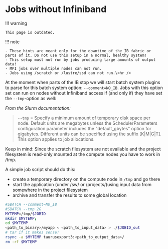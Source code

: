 # Jobs without Infiniband

!!! warning

    This page is outdated.

!!! note

    - These hints are meant only for the downtime of the IB fabric or
    parts of it. Do not use this setup in a normal, healthy system!
    - This setup must not run by jobs producing large amounts of output
    data!
    - MPI jobs over multiple nodes can not run.
    - Jobs using /scratch or /lustre/ssd can not run.\<hr />

At the moment when parts of the IB stop we will start batch system plugins to parse for this batch
system option: `--comment=NO_IB`. Jobs with this option set can run on nodes without
Infiniband access if (and only if) they have set the `--tmp`-option as well:

*From the Slurm documentation:*

>`--tmp` = Specify a minimum amount of temporary disk space per node.
>Default units are megabytes unless the SchedulerParameters configuration
>parameter includes the "default_gbytes" option for gigabytes. Different
>units can be specified using the suffix \[K\|M\|G\|T\]. This option
>applies to job allocations.

Keep in mind: Since the scratch filesystem are not available and the
project filesystem is read-only mounted at the compute nodes you have
to work in /tmp.

A simple job script should do this:

- create a temporary directory on the compute node in `/tmp` and go
  there
- start the application (under /sw/ or /projects/)using input data
  from somewhere in the project filesystem
- archive and transfer the results to some global location

```Bash
#SBATCH --comment=NO_IB
#SBATCH --tmp 2G
MYTEMP=/tmp/$JOBID
mkdir $MYTEMP;
cd $MYTEMP
<path_to_binary>/myapp < <path_to_input_data> > ./$JOBID_out
# tar if it makes sense!
rsync -a $MYTEMP taurusexport3:<path_to_output_data>/
rm -rf $MYTEMP
```
